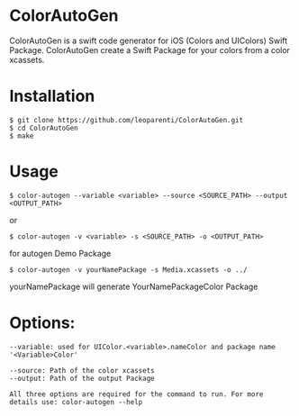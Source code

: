 # ColorAutoGen

ColorAutoGen is a swift code generator for iOS (Colors and UIColors) Swift Package.
ColorAutoGen create a Swift Package for your colors from a color xcassets.

# Installation
```
$ git clone https://github.com/leoparenti/ColorAutoGen.git
$ cd ColorAutoGen
$ make
```
# Usage
```
$ color-autogen --variable <variable> --source <SOURCE_PATH> --output <OUTPUT_PATH>
```
or
```
$ color-autogen -v <variable> -s <SOURCE_PATH> -o <OUTPUT_PATH>
```
for autogen Demo Package
```
$ color-autogen -v yourNamePackage -s Media.xcassets -o ../
```
yourNamePackage will generate YourNamePackageColor Package
# Options:
```
--variable: used for UIColor.<variable>.nameColor and package name '<Variable>Color'

--source: Path of the color xcassets
--output: Path of the output Package

All three options are required for the command to run. For more details use: color-autogen --help

```
